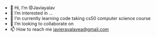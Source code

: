 - 👋 Hi, I’m @Javiayalav
- 👀 I’m interested in ...
- 🌱 I’m currently learning code taking cs50 computer science course
- 💞️ I’m looking to collaborate on 
- 📫 How to reach me javierayalavea@gmail.com

<!---
Javiayalav/Javiayalav is a ✨ special ✨ repository because its `README.md` (this file) appears on your GitHub profile.
You can click the Preview link to take a look at your changes.
--->
